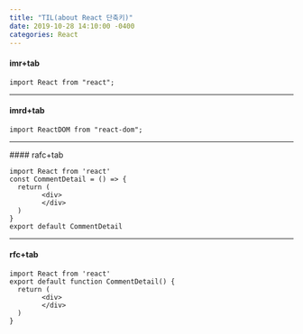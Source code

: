 ```yaml
---
title: "TIL(about React 단축키)"
date: 2019-10-28 14:10:00 -0400
categories: React
---
```


#### imr+tab

`import React from "react"; `

<hr/>

#### imrd+tab

`import ReactDOM from "react-dom"; `

<hr/>
#### rafc+tab

```
import React from 'react'
const CommentDetail = () => {
  return (
        <div>
        </div>
  )
}
export default CommentDetail
```

<hr/>

#### rfc+tab

```
import React from 'react'
export default function CommentDetail() {
  return (
        <div>
        </div>
  )
}
```
